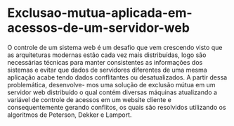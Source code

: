 # Exclusao-mutua-aplicada-em-acessos-de-um-servidor-web
O controle de um sistema web é um desafio que vem crescendo visto que as arquiteturas modernas estão cada vez mais distribuı́das, logo são necessárias técnicas para manter consistentes as informações dos sistemas e evitar que dados de servidores diferentes de uma mesma aplicação acabe tendo dados conflitantes ou desatualizados. A partir dessa problemática, desenvolve- mos uma solução de exclusão mútua em um servidor web distribuı́do o qual contém diversas máquinas atualizando a variável de controle de acessos em um website cliente e consequentemente gerando conflitos, os quais são resolvidos utilizando os algoritmos de Peterson, Dekker e Lamport.
